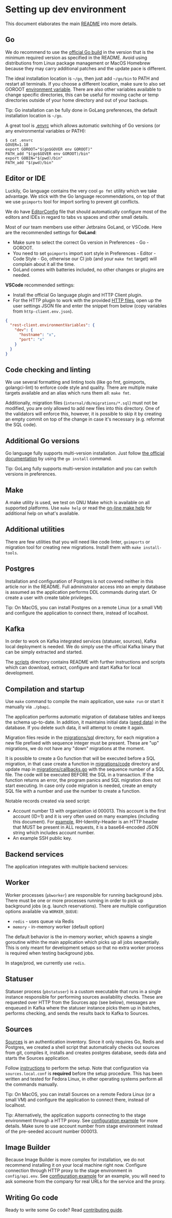 # Setting up dev environment

This document elaborates the main [README](../README.md) into more details.

## Go

We do recommend to use the [official Go build](https://go.dev/doc/install) in the version that is the minimum required version as specified in the README. Avoid using distributions from Linux package management or MacOS Homebrew because they may carry additional patches and the update pace is different.

The ideal installation location is `~/go`, then just add `~/go/bin` to PATH and restart all terminals. If you choose a different location, make sure to also set GOROOT [environment variable](https://pkg.go.dev/cmd/go#hdr-Environment_variables). There are also other variables available to change specific directories, this can be useful for moving cache or temp directories outside of your home directory and out of your backups.

Tip: Go installation can be fully done in GoLang preferences, the default installation location is `~/go`.

A great tool is [.envrc](https://direnv.net) which allows automatic switching of Go versions (or any environmental variables or PATH):

```
$ cat .envrc
GOVER=1.18
export GOROOT="$(go$GOVER env GOROOT)"
PATH_add "$(go$GOVER env GOROOT)/bin"
export GOBIN="$(pwd)/bin"
PATH_add "$(pwd)/bin"
```

## Editor or IDE

Luckily, Go language contains the very cool `go fmt` utility which we take advantage. We stick with the Go language recommendations, on top of that we use `goimports` tool for import sorting to prevent git conflicts.

We do have [EditorConfig](../.editorconfig) file that should automatically configure most of the editors and IDEs in regard to tabs vs spaces and other small details.

Most of our team members use either Jetbrains GoLand, or VSCode. Here are the recommended settings for **GoLand**:

* Make sure to select the correct Go version in Preferences - Go - GOROOT.
* You need to set `goimports` import sort style in Preferences - Editor - Code Style - Go, otherwise our CI job (and your `make fmt` target) will complain about it all the time.
* GoLand comes with batteries included, no other changes or plugins are needed.

**VSCode** recommended settings:

* Install the official Go language plugin and HTTP Client plugin.
* For the HTTP plugin to work with the provided [HTTP files](../scripts/rest_examples), open up the user settings JSON file and enter the snippet from below (copy variables from `http-client.env.json`).

```json
{
  "rest-client.environmentVariables": {
    "dev": {
      "hostname": "x",
      "port": "x"
    }
  }
}
```

## Code checking and linting

We use several formatting and linting tools (like go fmt, goimports, golangci-lint) to enforce code style and quality. There are multiple make targets available and an alias which runs them all: `make fmt`.

Additionally, migration files (`internal/db/migrations/*.sql`) must not be modified, you are only allowed to add new files into this directory. One of the validators will enforce this, however, it is possible to skip it by creating an empty commit on top of the change in case it's necessary (e.g. reformat the SQL code).

## Additional Go versions

Go language fully supports multi-version installation. Just follow [the official documentation](https://go.dev/doc/manage-install) by using the `go install` command.

Tip: GoLang fully supports multi-version installation and you can switch versions in preferences.

## Make

A make utility is used, we test on GNU Make which is available on all supported platforms. Use `make help` or read the [on-line make help](../docs/make.md) for additional help on what's available.

## Additional utilities

There are few utilities that you will need like code linter, `goimports` or migration tool for creating new migrations. Install them with `make install-tools`.

## Postgres

Installation and configuration of Postgres is not covered neither in this article nor in the README. Full administrator access into an empty database is assumed as the application performs DDL commands during start. Or create a user with create table privileges.

Tip: On MacOS, you can install Postgres on a remote Linux (or a small VM) and configure the application to connect there, instead of localhost.

## Kafka

In order to work on Kafka integrated services (statuser, sources), Kafka local deployment is needed. We do simply use the official Kafka binary that can be simply extracted and started.

The [scripts](../scripts) directory contains README with further instructions and scripts which can download, extract, configure and start Kafka for local development.

## Compilation and startup

Use `make` command to compile the main application, use `make run` or start it manually via `./pbapi`.

The application performs automatic migration of database tables and keeps the schema up-to-date. In addition, it maintains initial data ([seed data](../internal/db/seeds/dev_small.sql)) in the database. If you delete such data, it will attempt to create it again.

Migration files reside in the [migrations/sql](../internal/migrations/sql) directory, for each migration a new file prefixed with sequence integer must be present. These are "up" migrations, we do not have any "down" migrations at the moment.

It is possible to create a Go function that will be executed before a SQL migration, in that case create a function in [migrations/code](../internal/migrations/code) directory and update map in [migrations/callbacks.go](../internal/migrations/callbacks.go) with the sequence number of a SQL file. The code will be executed BEFORE the SQL in a transaction. If the function returns an error, the program panics and SQL migration does not start executing. In case only code migration is needed, create an empty SQL file with a number and use the number to create a function.

Notable records created via seed script:

* Account number 13 with organization id 000013. This account is the first account (ID=1) and it is very often used on many examples (including this document). For [example](../scripts/rest_examples/http-client.env.json), RH-Identity-Header is an HTTP header that MUST be present in ALL requests, it is a base64-encoded JSON string which includes account number.
* An example SSH public key.

## Backend services

The application integrates with multiple backend services:

## Worker

Worker processes (`pbworker`) are responsible for running background jobs. There must be one or more processes running in order to pick up background jobs (e.g. launch reservations). There are multiple configuration options available via `WORKER_QUEUE`:

* `redis` - uses queue via Redis
* `memory` - in-memory worker (default option)

The default behavior is the in-memory worker, which spawns a single goroutine within the main application which picks up all jobs sequentially. This is only meant for development setups so that no extra worker process is required when testing background jobs.

In stage/prod, we currently use `redis`.

## Statuser

Statuser process (`pbstatuser`) is a custom executable that runs in a single instance responsible for performing sources availability checks. These are requested over HTTP from the Sources app (see below), messages are enqueued in Kafka where the statuser instance picks them up in batches, performs checking, and sends the results back to Kafka to Sources.

## Sources

[Sources](https://github.com/RedHatInsights/sources-api-go) is an authentication inventory. Since it only requires Go, Redis and Postgres, we created a shell script that automatically checks out sources from git, compiles it, installs and creates postgres database, seeds data and starts the Sources application.

Follow [instructions](../scripts/README.sources) to perform the setup. Note that configuration via `sources.local.conf` is **required** before the setup procedure. This has been written and tested for Fedora Linux, in other operating systems perform all the commands manually.

Tip: On MacOS, you can install Sources on a remote Fedora Linux (or a small VM) and configure the application to connect there, instead of localhost.

Tip: Alternatively, the application supports connecting to the stage environment through a HTTP proxy. See [configuration example](../config/api.env.example) for more details. Make sure to use account number from stage environment instead of the pre-seeded account number 000013.

## Image Builder

Because Image Builder is more complex for installation, we do not recommend installing it on your local machine right now. Configure connection through HTTP proxy to the stage environment in `config/api.env`. See [configuration example](../config/api.env.example) for an example, you will need to ask someone from the company for real URLs for the service and the proxy.

## Writing Go code

Ready to write some Go code? Read [contributing guide](../CONTRIBUTING.md).
